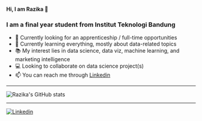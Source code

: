 #### Hi, I am Razika 👋

### I am a final year student from Institut Teknologi Bandung
- 💼 Currently looking for an apprenticeship / full-time opportunities
- 🌱 Currently learning everything, mostly about data-related topics
- 📚 My interest lies in data science, data viz, machine learning, and marketing intelligence
- 💻 Looking to collaborate on data science project(s)
- 📫 You can reach me through [Linkedin](https://www.linkedin.com/in/razikaalmira/)

---

<img align="center" alt="Razika's GitHub stats" src="https://github-readme-stats.vercel.app/api?username=razikaalmira&count_private=true&show_icons=true&theme=radical" />

---

[![Linkedin](https://img.shields.io/badge/Linkedin-0077B5?style=for-the-badge&logo=linkedin&logoColor=white)](https://www.linkedin.com/in/razikaalmira/)